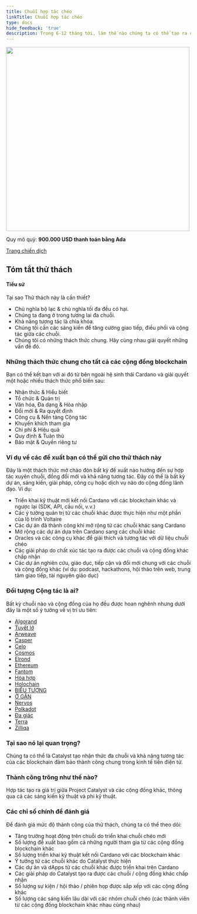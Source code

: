 ```yaml
---
title: Chuỗi hợp tác chéo
linkTitle: Chuỗi hợp tác chéo
type: docs
hide_feedback: 'true'
description: Trong 6-12 tháng tới, làm thế nào chúng ta có thể tạo ra các kết nối mới giữa các cộng đồng blockchain và làm thế nào để chúng ta tăng cường sự hợp tác hiện có?
---
```


<img src="https://cardano.ideascale.com/community-library/accounts/93/936143/Public/03-Cross-Chain-Collaboration-fc4ff5.png" style="width:500px;height500px">

Quy mô quỹ: **900.000 USD thanh toán bằng Ada**

[Trang chiến dịch](https://cardano.ideascale.com/c/campaigns/26598/about)

## Tóm tắt thử thách

#### Tiểu sử

Tại sao Thử thách này là cần thiết?

- Chủ nghĩa bộ lạc &amp; chủ nghĩa tối đa đều có hại.
- Chúng ta đang ở trong tương lai đa chuỗi.
- Khả năng tương tác là chìa khóa.
- Chúng tôi cần các sáng kiến để tăng cường giao tiếp, điều phối và cộng tác giữa các chuỗi.
- Chúng tôi có những thách thức chung. Hãy cùng nhau giải quyết những vấn đề đó.

### Những thách thức chung cho tất cả các cộng đồng blockchain

Bạn có thể kết bạn với ai đó từ bên ngoài hệ sinh thái Cardano và giải quyết một hoặc nhiều thách thức phổ biến sau:

- Nhận thức &amp; Hiểu biết
- Tổ chức &amp; Quản trị
- Văn hóa, Đa dạng &amp; Hòa nhập
- Đổi mới &amp; Ra quyết định
- Công cụ &amp; Nền tảng Cộng tác
- Khuyến khích tham gia
- Chi phí &amp; Hiệu quả
- Quy định &amp; Tuân thủ
- Bảo mật &amp; Quyền riêng tư

### Ví dụ về các đề xuất bạn có thể gửi cho thử thách này

Đây là một thách thức mở chào đón bất kỳ đề xuất nào hướng đến sự hợp tác xuyên chuỗi, đồng đổi mới và khả năng tương tác. Đây có thể là bất kỳ dự án, sáng kiến, giải pháp, công cụ hoặc dịch vụ nào do cộng đồng lãnh đạo. Ví dụ:

- Triển khai kỹ thuật mới kết nối Cardano với các blockchain khác và ngược lại (SDK, API, cầu nối, v.v.)
- Các ý tưởng quản trị từ các chuỗi khác được thực hiện như một phần của lộ trình Voltaire
- Các dự án đã thành công khi mở rộng từ các chuỗi khác sang Cardano
- Mở rộng các dự án dựa trên Cardano sang các chuỗi khác
- Oracles và các công cụ khác để giải thích và tương tác với dữ liệu chuỗi chéo
- Các giải pháp do chất xúc tác tạo ra được các chuỗi và cộng đồng khác chấp nhận
- Các dự án nghiên cứu, giáo dục, tiếp cận và đổi mới chung với các chuỗi và cộng đồng khác (ví dụ: podcast, hackathons, hội thảo trên web, trung tâm giao tiếp, tài nguyên giáo dục)

### Đối tượng Cộng tác là ai?

Bất kỳ chuỗi nào và cộng đồng của họ đều được hoan nghênh nhưng dưới đây là một số ý tưởng về vị trí ưu tiên:

- [Algorand](https://www.algorand.com/)
- [Tuyết lở](https://www.avax.network/)
- [Arweave](https://www.arweave.org/)
- [Casper](https://casper.network/en/network)
- [Celo](https://celo.org/)
- [Cosmos](https://cosmos.network/)
- [Elrond](https://elrond.com/)
- [Ethereum](https://ethereum.org/en/)
- [Fantom](https://fantom.foundation/)
- [Hòa hợp](https://www.harmony.one/)
- [Holochain](https://www.holochain.org/)
- [BIỂU TƯỢNG](https://iconrepublic.org/)
- [Ở GẦN](https://near.org/)
- [Nervos](https://www.nervos.org/)
- [Polkadot](https://polkadot.network/)
- [Đa giác](https://polygon.technology/)
- [Terra](https://www.terra.money/)
- [Zilliqa](https://www.zilliqa.com/)

### Tại sao nó lại quan trọng?

Chúng ta có thể là Catalyst tạo nhận thức đa chuỗi và khả năng tương tác của các blockchain đảm bảo thành công chung trong kinh tế tiền điện tử.

### Thành công trông như thế nào?

Hợp tác tạo ra giá trị giữa Project Catalyst và các cộng đồng khác, thông qua cả các sáng kiến kỹ thuật và phi kỹ thuật.

### Các chỉ số chính để đánh giá

Để đánh giá mức độ thành công của thử thách, chúng ta có thể theo dõi:

- Tăng trưởng hoạt động trên chuỗi do triển khai chuỗi chéo mới
- Số lượng đề xuất bao gồm cả những người tham gia từ các cộng đồng blockchain khác
- Số lượng triển khai kỹ thuật kết nối Cardano với các blockchain khác
- Ý tưởng từ các chuỗi khác do Catalyst thực hiện
- Các dự án và dApps từ các chuỗi khác được triển khai trên Cardano
- Các giải pháp do Catalyst tạo ra được các chuỗi / cộng đồng khác chấp nhận
- Số lượng sự kiện / hội thảo / phiên họp được sắp xếp với các cộng đồng khác
- Số lượng các sáng kiến lâu dài với các nhóm chuỗi chéo (các thành viên từ các cộng đồng blockchain khác nhau cùng nhau)
